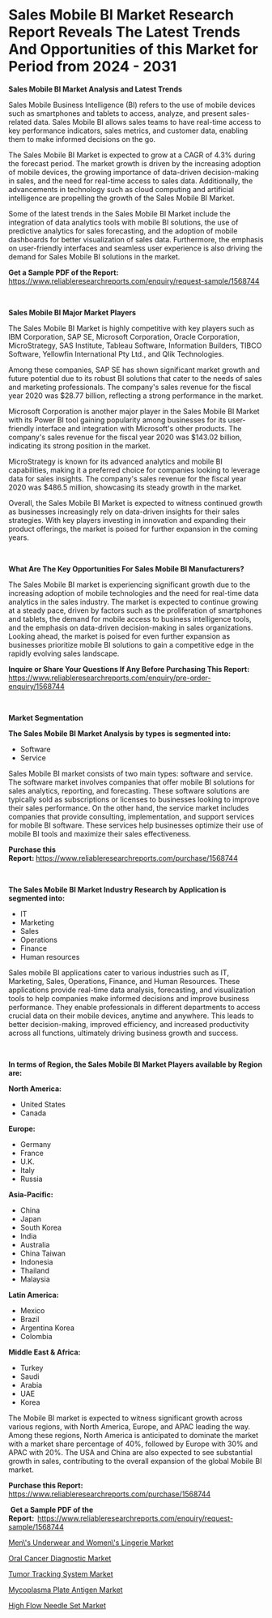 <p><h1>Sales Mobile BI Market Research Report Reveals The Latest Trends And Opportunities of this Market for Period from 2024 - 2031</h1></p><p><strong>Sales Mobile BI Market Analysis and Latest Trends</strong></p>
<p><p>Sales Mobile Business Intelligence (BI) refers to the use of mobile devices such as smartphones and tablets to access, analyze, and present sales-related data. Sales Mobile BI allows sales teams to have real-time access to key performance indicators, sales metrics, and customer data, enabling them to make informed decisions on the go.</p><p>The Sales Mobile BI Market is expected to grow at a CAGR of 4.3% during the forecast period. The market growth is driven by the increasing adoption of mobile devices, the growing importance of data-driven decision-making in sales, and the need for real-time access to sales data. Additionally, the advancements in technology such as cloud computing and artificial intelligence are propelling the growth of the Sales Mobile BI Market.</p><p>Some of the latest trends in the Sales Mobile BI Market include the integration of data analytics tools with mobile BI solutions, the use of predictive analytics for sales forecasting, and the adoption of mobile dashboards for better visualization of sales data. Furthermore, the emphasis on user-friendly interfaces and seamless user experience is also driving the demand for Sales Mobile BI solutions in the market.</p></p>
<p><strong>Get a Sample PDF of the Report:&nbsp;</strong> <a href="https://www.reliableresearchreports.com/enquiry/request-sample/1568744">https://www.reliableresearchreports.com/enquiry/request-sample/1568744</a></p>
<p>&nbsp;</p>
<p><strong>Sales Mobile BI Major Market Players</strong></p>
<p><p>The Sales Mobile BI Market is highly competitive with key players such as IBM Corporation, SAP SE, Microsoft Corporation, Oracle Corporation, MicroStrategy, SAS Institute, Tableau Software, Information Builders, TIBCO Software, Yellowfin International Pty Ltd., and Qlik Technologies.</p><p>Among these companies, SAP SE has shown significant market growth and future potential due to its robust BI solutions that cater to the needs of sales and marketing professionals. The company's sales revenue for the fiscal year 2020 was $28.77 billion, reflecting a strong performance in the market.</p><p>Microsoft Corporation is another major player in the Sales Mobile BI Market with its Power BI tool gaining popularity among businesses for its user-friendly interface and integration with Microsoft's other products. The company's sales revenue for the fiscal year 2020 was $143.02 billion, indicating its strong position in the market.</p><p>MicroStrategy is known for its advanced analytics and mobile BI capabilities, making it a preferred choice for companies looking to leverage data for sales insights. The company's sales revenue for the fiscal year 2020 was $486.5 million, showcasing its steady growth in the market.</p><p>Overall, the Sales Mobile BI Market is expected to witness continued growth as businesses increasingly rely on data-driven insights for their sales strategies. With key players investing in innovation and expanding their product offerings, the market is poised for further expansion in the coming years.</p></p>
<p>&nbsp;</p>
<p><strong>What Are The Key Opportunities For Sales Mobile BI Manufacturers?</strong></p>
<p><p>The Sales Mobile BI market is experiencing significant growth due to the increasing adoption of mobile technologies and the need for real-time data analytics in the sales industry. The market is expected to continue growing at a steady pace, driven by factors such as the proliferation of smartphones and tablets, the demand for mobile access to business intelligence tools, and the emphasis on data-driven decision-making in sales organizations. Looking ahead, the market is poised for even further expansion as businesses prioritize mobile BI solutions to gain a competitive edge in the rapidly evolving sales landscape.</p></p>
<p><strong>Inquire or Share Your Questions If Any Before Purchasing This Report:</strong> <a href="https://www.reliableresearchreports.com/enquiry/pre-order-enquiry/1568744">https://www.reliableresearchreports.com/enquiry/pre-order-enquiry/1568744</a></p>
<p>&nbsp;</p>
<p><strong>Market Segmentation</strong></p>
<p><strong>The Sales Mobile BI Market Analysis by types is segmented into:</strong></p>
<p><ul><li>Software</li><li>Service</li></ul></p>
<p><p>Sales Mobile BI market consists of two main types: software and service. The software market involves companies that offer mobile BI solutions for sales analytics, reporting, and forecasting. These software solutions are typically sold as subscriptions or licenses to businesses looking to improve their sales performance. On the other hand, the service market includes companies that provide consulting, implementation, and support services for mobile BI software. These services help businesses optimize their use of mobile BI tools and maximize their sales effectiveness.</p></p>
<p><strong>Purchase this Report:&nbsp;</strong><a href="https://www.reliableresearchreports.com/purchase/1568744">https://www.reliableresearchreports.com/purchase/1568744</a></p>
<p>&nbsp;</p>
<p><strong>The Sales Mobile BI Market Industry Research by Application is segmented into:</strong></p>
<p><ul><li>IT</li><li>Marketing</li><li>Sales</li><li>Operations</li><li>Finance</li><li>Human resources</li></ul></p>
<p><p>Sales mobile BI applications cater to various industries such as IT, Marketing, Sales, Operations, Finance, and Human Resources. These applications provide real-time data analysis, forecasting, and visualization tools to help companies make informed decisions and improve business performance. They enable professionals in different departments to access crucial data on their mobile devices, anytime and anywhere. This leads to better decision-making, improved efficiency, and increased productivity across all functions, ultimately driving business growth and success.</p></p>
<p>&nbsp;</p>
<p><strong>In terms of Region, the Sales Mobile BI Market Players available by Region are:</strong></p>
<p>
    <p> <strong> North America: </strong>
        <ul>
            <li>United States</li>
            <li>Canada</li>
        </ul>
        </p> 
    <p> <strong> Europe: </strong>
        <ul>
            <li>Germany</li>
            <li>France</li>
            <li>U.K.</li>
            <li>Italy</li>
            <li>Russia</li>
        </ul>
        </p> 
    <p> <strong> Asia-Pacific: </strong>
        <ul>
            <li>China</li>
            <li>Japan</li>
            <li>South Korea</li>
            <li>India</li>
            <li>Australia</li>
            <li>China Taiwan</li>
            <li>Indonesia</li>
            <li>Thailand</li>
            <li>Malaysia</li>
        </ul>
        </p> 
    <p> <strong> Latin America: </strong>
        <ul>
            <li>Mexico</li>
            <li>Brazil</li>
            <li>Argentina Korea</li>
            <li>Colombia</li>
        </ul>
        </p> 
    <p> <strong> Middle East & Africa: </strong>
        <ul>
            <li>Turkey</li>
            <li>Saudi</li>
            <li>Arabia</li>
            <li>UAE</li>
            <li>Korea</li>
        </ul>
    </p>
    </p>
<p><p>The Mobile BI market is expected to witness significant growth across various regions, with North America, Europe, and APAC leading the way. Among these regions, North America is anticipated to dominate the market with a market share percentage of 40%, followed by Europe with 30% and APAC with 20%. The USA and China are also expected to see substantial growth in sales, contributing to the overall expansion of the global Mobile BI market.</p></p>
<p><strong>Purchase this Report: </strong><a href="https://www.reliableresearchreports.com/purchase/1568744">https://www.reliableresearchreports.com/purchase/1568744</a></p>
<p>&nbsp;<strong>Get a Sample PDF of the Report:&nbsp;&nbsp;</strong><a href="https://www.reliableresearchreports.com/enquiry/request-sample/1568744">https://www.reliableresearchreports.com/enquiry/request-sample/1568744</a></p>
<p><strong></strong></p>
<p><p><a href="https://github.com/indrystar/Market-Research-Report-List-2/blob/main/mens-underwear-and-womens-lingerie-market.md">Men\'s Underwear and Women\'s Lingerie Market</a></p><p><a href="https://github.com/AKSHATREPORTPRIME/Market-Research-Report-List-3/blob/main/oral-cancer-diagnostic-market.md">Oral Cancer Diagnostic Market</a></p><p><a href="https://github.com/josesg55/Market-Research-Report-List-1/blob/main/tumor-tracking-system-market.md">Tumor Tracking System Market</a></p><p><a href="https://github.com/mancsybtousav/Market-Research-Report-List-1/blob/main/mycoplasma-plate-antigen-market.md">Mycoplasma Plate Antigen Market</a></p><p><a href="https://github.com/AKSHATREPORTPRIME/Market-Research-Report-List-3/blob/main/high-flow-needle-set-market.md">High Flow Needle Set Market</a></p></p>